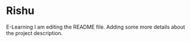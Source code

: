 # Rishu
E-Learning
I am editing the README file. Adding some more details about the project description.
